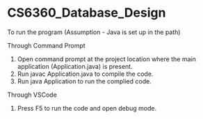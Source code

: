 # CS6360_Database_Design

To run the program (Assumption - Java is set up in the path)

Through Command Prompt

1. Open command prompt at the project location where the main application (Application.java) is present.
2. Run javac Application.java to compile the code.
3. Run java Application to run the complied code.

Through VSCode

1. Press F5 to run the code and open debug mode.